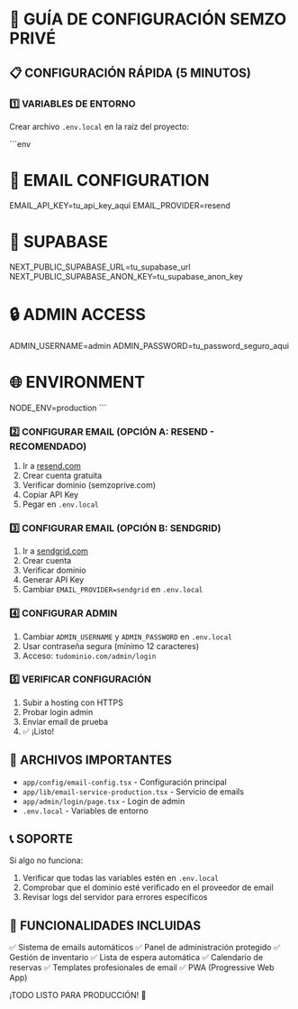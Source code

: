 # 🚀 GUÍA DE CONFIGURACIÓN SEMZO PRIVÉ

## 📋 CONFIGURACIÓN RÁPIDA (5 MINUTOS)

### 1️⃣ VARIABLES DE ENTORNO
Crear archivo `.env.local` en la raíz del proyecto:

\`\`\`env
# 📧 EMAIL CONFIGURATION
EMAIL_API_KEY=tu_api_key_aqui
EMAIL_PROVIDER=resend

# 🔗 SUPABASE
NEXT_PUBLIC_SUPABASE_URL=tu_supabase_url
NEXT_PUBLIC_SUPABASE_ANON_KEY=tu_supabase_anon_key

# 🔒 ADMIN ACCESS
ADMIN_USERNAME=admin
ADMIN_PASSWORD=tu_password_seguro_aqui

# 🌐 ENVIRONMENT
NODE_ENV=production
\`\`\`

### 2️⃣ CONFIGURAR EMAIL (OPCIÓN A: RESEND - RECOMENDADO)
1. Ir a [resend.com](https://resend.com)
2. Crear cuenta gratuita
3. Verificar dominio (semzoprive.com)
4. Copiar API Key
5. Pegar en `.env.local`

### 3️⃣ CONFIGURAR EMAIL (OPCIÓN B: SENDGRID)
1. Ir a [sendgrid.com](https://sendgrid.com)
2. Crear cuenta
3. Verificar dominio
4. Generar API Key
5. Cambiar `EMAIL_PROVIDER=sendgrid` en `.env.local`

### 4️⃣ CONFIGURAR ADMIN
1. Cambiar `ADMIN_USERNAME` y `ADMIN_PASSWORD` en `.env.local`
2. Usar contraseña segura (mínimo 12 caracteres)
3. Acceso: `tudominio.com/admin/login`

### 5️⃣ VERIFICAR CONFIGURACIÓN
1. Subir a hosting con HTTPS
2. Probar login admin
3. Enviar email de prueba
4. ✅ ¡Listo!

## 🔧 ARCHIVOS IMPORTANTES
- `app/config/email-config.tsx` - Configuración principal
- `app/lib/email-service-production.tsx` - Servicio de emails
- `app/admin/login/page.tsx` - Login de admin
- `.env.local` - Variables de entorno

## 📞 SOPORTE
Si algo no funciona:
1. Verificar que todas las variables estén en `.env.local`
2. Comprobar que el dominio esté verificado en el proveedor de email
3. Revisar logs del servidor para errores específicos

## 🎯 FUNCIONALIDADES INCLUIDAS
✅ Sistema de emails automáticos
✅ Panel de administración protegido
✅ Gestión de inventario
✅ Lista de espera automática
✅ Calendario de reservas
✅ Templates profesionales de email
✅ PWA (Progressive Web App)

¡TODO LISTO PARA PRODUCCIÓN! 🚀
